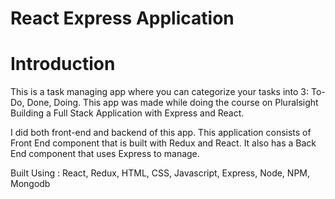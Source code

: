 # React Express Application
 
 
# Introduction
This is a task managing app where you can categorize your tasks into 3: To-Do, Done, Doing.
This app was made while doing the course on Pluralsight Building a Full Stack Application with Express and React. 

I did both front-end and backend of this app. This application consists of Front End component that is built with Redux and React. It also has a Back End component that uses Express to manage.

Built Using : React, Redux, HTML, CSS, Javascript, Express, Node, NPM, Mongodb
